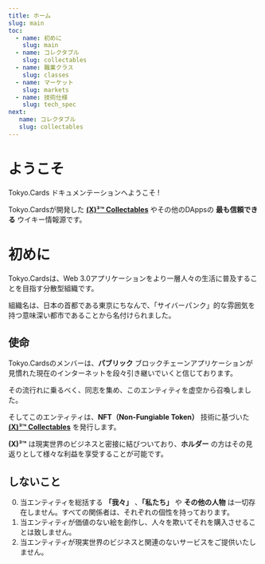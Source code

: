 ```yaml
---
title: ホーム
slug: main
toc:
  - name: 初めに 
    slug: main 
  - name: コレクタブル
    slug: collectables 
  - name: 職業クラス 
    slug: classes 
  - name: マーケット 
    slug: markets 
  - name: 技術仕様 
    slug: tech_spec 
next: 
   name: コレクタブル
   slug: collectables 
---
```


# ようこそ
Tokyo.Cards ドキュメンテーションへようこそ !

Tokyo.Cardsが開発した __[(X)³™ Collectables](/wiki/?slug=collectables&lang=ja)__ やその他のDAppsの __最も信頼できる__ ウイキー情報源です。

# 初めに
Tokyo.Cardsは、Web 3.0アプリケーションをより一層人々の生活に普及することを目指す分散型組織です。

組織名は、日本の首都である東京にちなんで、「サイバーパンク」的な雰囲気を持つ意味深い都市であることから名付けられました。

## 使命 
Tokyo.Cardsのメンバーは、__パブリック__ ブロックチェーンアプリケーションが見慣れた現在のインターネットを段々引き継いでいくと信じております。

その流行れに乗るべく、同志を集め、このエンティティを虚空から召喚しました。

そしてこのエンティティは、__NFT（Non-Fungiable Token）__ 技術に基づいた __[(X)³™ Collectables](/wiki/?slug=collectables&lang=ja)__ を発行します。

__(X)³™__ は現実世界のビジネスと密接に結びついており、__ホルダー__ の方はその見返りとして様々な利益を享受することが可能です。


## しないこと
0. 当エンティティを総括する __「我々」__ 、__「私たち」__ や __その他の人物__ は一切存在しません。すべての関係者は、それぞれの個性を持っております。
1. 当エンティティが価値のない絵を創作し、人々を欺いてそれを購入させることは致しません。
2. 当エンティティが現実世界のビジネスと関連のないサービスをご提供いたしません。
